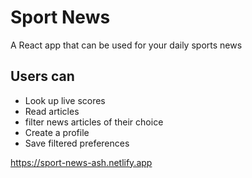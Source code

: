 # Sport News

A React app that can be used for your daily sports news

## Users can

- Look up live scores
- Read articles
- filter news articles of their choice
- Create a profile
- Save filtered preferences

https://sport-news-ash.netlify.app
